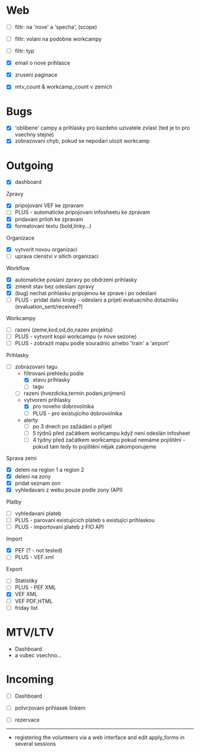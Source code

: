 # Web
 - [ ] filtr: na 'nove' a 'specha', (scope)
 - [ ] filtr: volani na podobne workcampy
 - [ ] filtr: typ
 - [x] email o nove prihlasce
 - [x] zruseni paginace
 - [x] mtv_count & workcamp_count v zemich


# Bugs
- [x] 'oblibene' campy a prihlasky pro kazdeho uzivatele zvlast (ted je to pro vsechny stejne)
- [x] zobrazovani chyb, pokud se nepodari ulozit workcamp

# Outgoing
 - [x] dashboard

Zpravy
  - [x] pripojovani VEF ke zpravam
  - [ ] PLUS - automaticke pripojovani infosheetu ke zpravam
  - [x] pridavani priloh ke zpravam
  - [x] formatovani textu (bold,linky...)

Organizace
  - [x] vytvorit novou organizaci
  - [ ] uprava clenstvi v sitich organizaci

Workflow
  - [x] automaticke poslani zpravy po obdrzeni prihlasky 
  - [x] zmenit stav bez odeslani zpravy
  - [x] (bug) nechat prihlasku pripojenou ke zprave i po odeslani
  - [ ] PLUS - pridat dalsi kroky - odeslani a prijeti evaluacniho dotazniku (evaluation_sent/received?)

Workcampy
  - [ ] razeni (zeme,kod,od,do,nazev projektu)
  - [ ] PLUS - vytvorit kopii workcampu (v nove sezone)
  - [ ] PLUS - zobrazit mapu podle souradnic a/nebo 'train' a 'airport'

Prihlasky
- [ ] zobrazovani tagu
  - filtrovani prehledu podle
    - [x] stavu prihlasky
    - [ ] tagu
  - [ ] razeni (hvezdicka,termin podani,prijmeni)
  - vytvoreni prihlasky
    - [x] pro noveho dobrovolnika
    - [ ] PLUS - pro existujiciho dobrovolnika
  - alerty
    - [ ] po 3 dnech po zažádání o přijetí
    - [ ] 5 týdnů před začátkem workcampu když není odeslán infosheet
    - [ ] 4 týdny před začátkem workcampu pokud nemáme pojištění - pokud tam tedy to pojištění nějak zakomponujeme

Sprava zemi
  - [x] deleni na region 1 a region 2
  - [x] deleni  na zony
  - [x] pridat seznam zon
  - [x] vyhledavani z webu pouze podle zony (API)

Platby
 - [ ] vyhledavani plateb
 - [ ] PLUS - parovani existujicich plateb s existujici prihlaskou
 - [ ] PLUS - importovani plateb z FIO API

Import
  - [x] PEF (? - not tested)
  - [ ] PLUS - VEF.xml

Export
  - [ ] Statistiky
  - [ ] PLUS - PEF XML
  - [x] VEF XML
  - [ ] VEF PDF,HTML
  - [ ] friday list

# MTV/LTV
 - Dashboard
 - a vubec vsechno...

# Incoming
 - [ ] Dashboard
 - [ ] potvrzovani prihlasek linkem
 - [ ] rezervace



------------------------------------------------------------

- registering the volunteers via a web interface and edit apply_forms in several sessions
